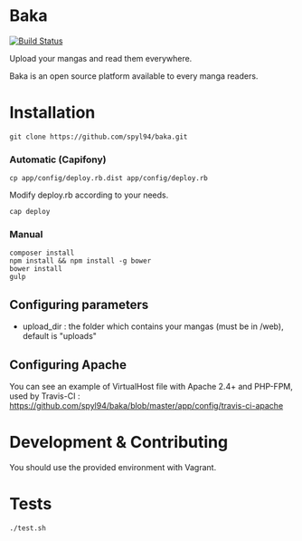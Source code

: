 Baka
========================

[![Build Status](https://travis-ci.org/spyl94/baka.svg?branch=master)](https://travis-ci.org/spyl94/baka)

Upload your mangas and read them everywhere.

Baka is an open source platform available to every manga readers.


# Installation

    git clone https://github.com/spyl94/baka.git

### Automatic (Capifony)

    cp app/config/deploy.rb.dist app/config/deploy.rb

Modify deploy.rb according to your needs.

    cap deploy

### Manual

    composer install
    npm install && npm install -g bower
    bower install
    gulp

## Configuring parameters

-  upload_dir : the folder which contains your mangas (must be in /web), default is "uploads"

## Configuring Apache

You can see an example of VirtualHost file with Apache 2.4+ and PHP-FPM, used by Travis-CI :
https://github.com/spyl94/baka/blob/master/app/config/travis-ci-apache

# Development & Contributing

You should use the provided environment with Vagrant.

# Tests

    ./test.sh






